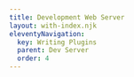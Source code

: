 ```yaml
---
title: Development Web Server
layout: with-index.njk
eleventyNavigation:
  key: Writing Plugins
  parent: Dev Server
  order: 4
---
```

